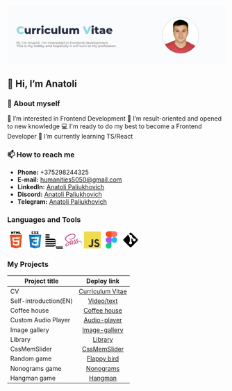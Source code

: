 [<img alt="profile" src="img/profile.png">](https://Anatoli-Paliukhovich.github.io/rsschool-cv/)

## 👋 Hi, I’m Anatoli

### 💬 About myself

  👀 I’m interested in Frontend Development
  🌱 I’m result-oriented and opened to new knowledge
  💻 I'm ready to do my best to become a Frontend Developer
  🔭 I’m currently learning TS/React

### 📫 How to reach me

- **Phone:** +375298244325
- **E-mail:** [humanities5050@gmail.com](humanities5050@gmail.com)
- **LinkedIn:** [Anatoli Paliukhovich](https://www.linkedin.com/in/anatoli-paliukhovich-545b07215/)
- **Discord:** [Anatoli Paliukhovich](https://discordapp.com/users/anatoli0243)
- **Telegram:** [Anatoli Paliukhovich](https://t.me/Anatoli_Paliukhovich)

### Languages and Tools

<img alt="HTML5 icon" width="40px" src="img/html.svg"> <img alt="CSS3 icon" width="40px" src="img/css.svg"> <img alt="BEM icon" width="40px" src="img/bem.svg"> <img alt="SASS icon" width="40px" src="img/sass.png"> <img alt="JS icon" width="40px" src="img/js.svg"> <img alt="Figma icon" width="40px" src="img/figma.svg"> <img alt="Git icon" width="40px" src="img/git.png">

### My Projects

| Project title         |                                                     Deploy link                                                     |
| --------------------- | :-----------------------------------------------------------------------------------------------------------------: |
| CV                    |                       [Curriculum Vitae](https://Anatoli-Paliukhovich.github.io/rsschool-cv/)                       |
| Self-introduction(EN) |      [Video/text](https://rolling-scopes-school.github.io/anatoli-paliukhovich-JSFE2023Q4/self-introduction/)       |
| Coffee house          |        [Coffee house](https://rolling-scopes-school.github.io/anatoli-paliukhovich-JSFE2023Q4/coffee-house)         |
| Custom Audio Player   |  [Audio-player](https://rolling-scopes-school.github.io/anatoli-paliukhovich-JSFEPRESCHOOL2023Q2/js30audioplayer/)  |
| Image gallery         | [Image-gallery](https://rolling-scopes-school.github.io/anatoli-paliukhovich-JSFEPRESCHOOL2023Q2/js30image-galery/) |
| Library               |        [Library](https://rolling-scopes-school.github.io/anatoli-paliukhovich-JSFEPRESCHOOL2023Q2/library/)         |
| CssMemSlider          |            [CssMemSlider](https://anatoli-paliukhovich.github.io/cssMemeSlider/cssMemeSlider/index.html)            |
| Random game           |    [Flappy bird](https://rolling-scopes-school.github.io/anatoli-paliukhovich-JSFEPRESCHOOL2023Q2/random-game/)     |
| Nonograms game        |           [Nonograms](https://rolling-scopes-school.github.io/anatoli-paliukhovich-JSFE2023Q4/nonograms)            |
| Hangman game          |             [Hangman](https://rolling-scopes-school.github.io/anatoli-paliukhovich-JSFE2023Q4/hangman)              |

<!---
Anatoli-Paliukhovich/Anatoli-Paliukhovich is a ✨ special ✨ repository because its `README.md` (this file) appears on your GitHub profile.
You can click the Preview link to take a look at your changes.
--->
